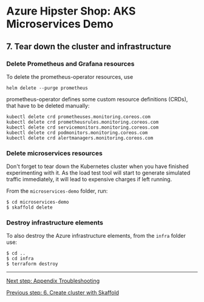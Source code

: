 # Azure Hipster Shop: AKS Microservices Demo

## 7. Tear down the cluster and infrastructure

### Delete Prometheus and Grafana resources

To delete the prometheus-operator resources, use

```
helm delete --purge prometheus
```

prometheus-operator defines some custom resource definitions (CRDs), that have to be deleted manually:

```
kubectl delete crd prometheuses.monitoring.coreos.com
kubectl delete crd prometheusrules.monitoring.coreos.com
kubectl delete crd servicemonitors.monitoring.coreos.com
kubectl delete crd podmonitors.monitoring.coreos.com
kubectl delete crd alertmanagers.monitoring.coreos.com
```

### Delete microservices resources

Don't forget to tear down the Kubernetes cluster when you have finished experimenting with it. As the load test tool will start to generate simulated traffic immediately, it will lead to expensive charges if left running.

From the `microservices-demo` folder, run:
```
$ cd microservices-demo
$ skaffold delete
```

### Destroy infrastructure elements

To also destroy the Azure infrastructure elements, from the `infra` folder use:

```
$ cd ..
$ cd infra
$ terraform destroy
```

---
[Next step: Appendix Troubleshooting](../docs/99_troubleshooting.md)  

[Previous step: 6. Create cluster with Skaffold](../docs/06_helm.md)

